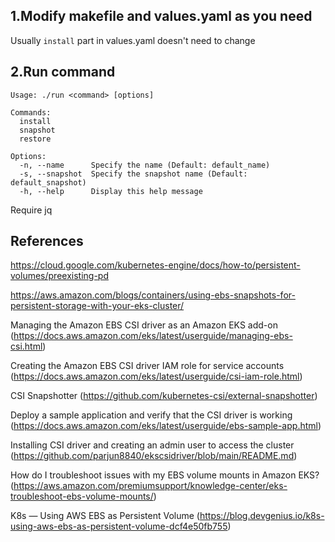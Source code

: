 
## 1.Modify makefile and values.yaml as you need

Usually `install` part in values.yaml doesn't need to change

## 2.Run command

```
Usage: ./run <command> [options]

Commands:
  install
  snapshot
  restore

Options:
  -n, --name      Specify the name (Default: default_name)
  -s, --snapshot  Specify the snapshot name (Default: default_snapshot)
  -h, --help      Display this help message
```

Require jq

## References

https://cloud.google.com/kubernetes-engine/docs/how-to/persistent-volumes/preexisting-pd

https://aws.amazon.com/blogs/containers/using-ebs-snapshots-for-persistent-storage-with-your-eks-cluster/

Managing the Amazon EBS CSI driver as an Amazon EKS add-on (https://docs.aws.amazon.com/eks/latest/userguide/managing-ebs-csi.html)

Creating the Amazon EBS CSI driver IAM role for service accounts (https://docs.aws.amazon.com/eks/latest/userguide/csi-iam-role.html)

CSI Snapshotter (https://github.com/kubernetes-csi/external-snapshotter)

Deploy a sample application and verify that the CSI driver is working (https://docs.aws.amazon.com/eks/latest/userguide/ebs-sample-app.html)

Installing CSI driver and creating an admin user to access the cluster (https://github.com/parjun8840/ekscsidriver/blob/main/README.md)

How do I troubleshoot issues with my EBS volume mounts in Amazon EKS? (https://aws.amazon.com/premiumsupport/knowledge-center/eks-troubleshoot-ebs-volume-mounts/)

K8s — Using AWS EBS as Persistent Volume (https://blog.devgenius.io/k8s-using-aws-ebs-as-persistent-volume-dcf4e50fb755)